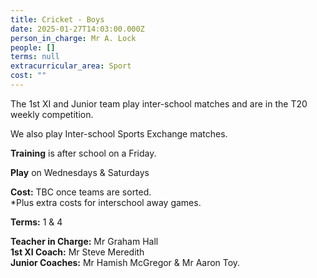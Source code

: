 ```yaml
---
title: Cricket - Boys
date: 2025-01-27T14:03:00.000Z
person_in_charge: Mr A. Lock
people: []
terms: null
extracurricular_area: Sport
cost: ""
---
```

The 1st XI and Junior team play inter-school matches and are in the T20 weekly competition.  
  
We also play Inter-school Sports Exchange matches.

**Training** is after school on a Friday.  

**Play** on Wednesdays & Saturdays

**Cost:** TBC once teams are sorted.  
*Plus extra costs for interschool away games.

**Terms:** 1 & 4

**Teacher in Charge:** Mr Graham Hall  
**1st XI Coach:** Mr Steve Meredith  
**Junior Coaches:** Mr Hamish McGregor & Mr Aaron Toy.
